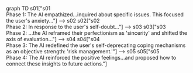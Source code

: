 graph TD
    s01["s01<br>Phase 1: The AI empathized...inquired about specific issues. This focused the user's anxiety..."] --> s02
    s02["s02<br>Phase 2: In response to the user's self-doubt..."] --> s03
    s03["s03<br>Phase 2: ...the AI reframed their perfectionism as 'sincerity' and shifted the axis of evaluation..."] --> s04
    s04["s04<br>Phase 3: The AI redefined the user's self-deprecating coping mechanisms as an objective strength: 'risk management.'"] --> s05
    s05["s05<br>Phase 4: The AI reinforced the positive feelings...and proposed how to connect these insights to future actions."]
